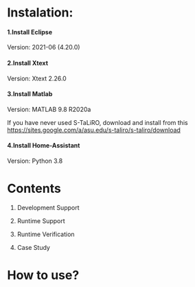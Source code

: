 # Instalation:

#### 1.Install Eclipse 

Version: 2021-06 (4.20.0)

#### 2.Install Xtext

Version: Xtext 2.26.0 

#### 3.Install Matlab

Version: MATLAB 9.8 R2020a

If you have never used S-TaLiRO, download and install from this https://sites.google.com/a/asu.edu/s-taliro/s-taliro/download

#### 4.Install Home-Assistant

Version: Python 3.8

# Contents

1. Development Support

2. Runtime Support

3. Runtime Verification

4. Case Study


# How to use?


